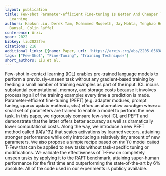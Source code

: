 ```yaml
---
layout: publication
title: Few-shot Parameter-efficient Fine-tuning Is Better And Cheaper Than In-context
  Learning
authors: Haokun Liu, Derek Tam, Mohammed Muqeeth, Jay Mohta, Tenghao Huang, Mohit
  Bansal, Colin Raffel
conference: Arxiv
year: 2022
bibkey: liu2022few
citations: 216
additional_links: [{name: Paper, url: 'https://arxiv.org/abs/2205.05638'}]
tags: ["Few-Shot", "Fine-Tuning", "Training Techniques"]
short_authors: Liu et al.
---
```

Few-shot in-context learning (ICL) enables pre-trained language models to
perform a previously-unseen task without any gradient-based training by feeding
a small number of training examples as part of the input. ICL incurs
substantial computational, memory, and storage costs because it involves
processing all of the training examples every time a prediction is made.
Parameter-efficient fine-tuning (PEFT) (e.g. adapter modules, prompt tuning,
sparse update methods, etc.) offers an alternative paradigm where a small set
of parameters are trained to enable a model to perform the new task. In this
paper, we rigorously compare few-shot ICL and PEFT and demonstrate that the
latter offers better accuracy as well as dramatically lower computational
costs. Along the way, we introduce a new PEFT method called (IA)\\(^3\\) that
scales activations by learned vectors, attaining stronger performance while
only introducing a relatively tiny amount of new parameters. We also propose a
simple recipe based on the T0 model called T-Few that can be applied to new
tasks without task-specific tuning or modifications. We validate the
effectiveness of T-Few on completely unseen tasks by applying it to the RAFT
benchmark, attaining super-human performance for the first time and
outperforming the state-of-the-art by 6% absolute. All of the code used in our
experiments is publicly available.